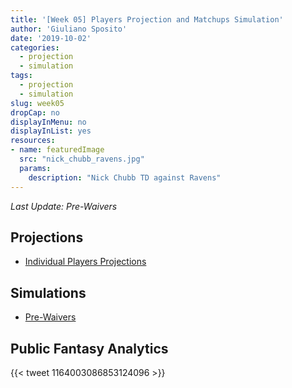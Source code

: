 ```yaml
---
title: '[Week 05] Players Projection and Matchups Simulation'
author: 'Giuliano Sposito'
date: '2019-10-02'
categories:
  - projection
  - simulation
tags:
  - projection
  - simulation
slug: week05
dropCap: no
displayInMenu: no
displayInList: yes
resources:
- name: featuredImage
  src: "nick_chubb_ravens.jpg"
  params:
    description: "Nick Chubb TD against Ravens"
---
```


*Last Update: Pre-Waivers*

<!--more-->

## Projections

- [Individual Players Projections](/reports/ffa_players_projection_week5.html)

## Simulations

- [Pre-Waivers](/reports/dudes_simulation_week5_preWaivers.html)

## Public Fantasy Analytics
<p></p>

{{< tweet 1164003086853124096 >}}




